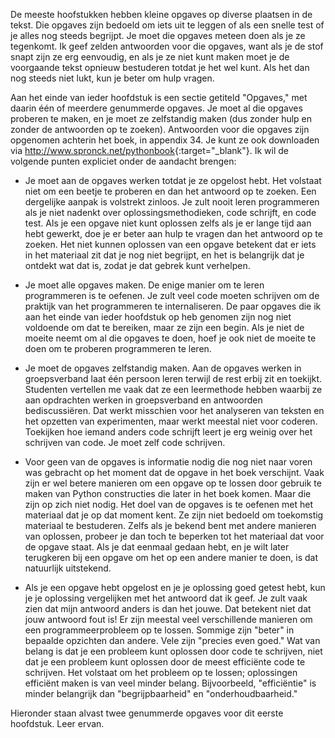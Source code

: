 De meeste hoofstukken hebben kleine opgaves op diverse plaatsen in de
tekst. Die opgaves zijn bedoeld om iets uit te leggen of als een snelle
test of je alles nog steeds begrijpt. Je moet die opgaves meteen doen
als je ze tegenkomt. Ik geef zelden antwoorden voor die opgaves, want
als je de stof snapt zijn ze erg eenvoudig, en als je ze niet kunt maken
moet je de voorgaande tekst opnieuw bestuderen totdat je het wel kunt.
Als het dan nog steeds niet lukt, kun je beter om hulp vragen.

Aan het einde van ieder hoofdstuk is een sectie getiteld "Opgaves," met
daarin één of meerdere genummerde opgaves. Je moet al die opgaves
proberen te maken, en je moet ze zelfstandig maken (dus zonder hulp en
zonder de antwoorden op te zoeken). Antwoorden voor die opgaves zijn
opgenomen achterin het boek, in appendix
34.
Je kunt ze ook downloaden via <http://www.spronck.net/pythonbook>{:target="_blank"}. Ik
wil de volgende punten expliciet onder de aandacht brengen:

-   Je moet aan de opgaves werken totdat je ze opgelost hebt. Het
    volstaat niet om een beetje te proberen en dan het antwoord op te
    zoeken. Een dergelijke aanpak is volstrekt zinloos. Je zult nooit
    leren programmeren als je niet nadenkt over oplossingsmethodieken,
    code schrijft, en code test. Als je een opgave niet kunt oplossen
    zelfs als je er lange tijd aan hebt gewerkt, doe je er beter aan
    hulp te vragen dan het antwoord op te zoeken. Het niet kunnen
    oplossen van een opgave betekent dat er iets in het materiaal zit
    dat je nog niet begrijpt, en het is belangrijk dat je ontdekt wat
    dat is, zodat je dat gebrek kunt verhelpen.

-   Je moet alle opgaves maken. De enige manier om te leren programmeren
    is te oefenen. Je zult veel code moeten schrijven om de praktijk van
    het programmeren te internaliseren. De paar opgaves die ik aan het
    einde van ieder hoofdstuk op heb genomen zijn nog niet voldoende om
    dat te bereiken, maar ze zijn een begin. Als je niet de moeite neemt
    om al die opgaves te doen, hoef je ook niet de moeite te doen om te
    proberen programmeren te leren.

-   Je moet de opgaves zelfstandig maken. Aan de opgaves werken in
    groepsverband laat één persoon leren terwijl de rest erbij zit en
    toekijkt. Studenten vertellen me vaak dat ze een leermethode hebben
    waarbij ze aan opdrachten werken in groepsverband en antwoorden
    bediscussiëren. Dat werkt misschien voor het analyseren van teksten
    en het opzetten van experimenten, maar werkt meestal niet voor
    coderen. Toekijken hoe iemand anders code schrijft leert je erg
    weinig over het schrijven van code. Je moet zelf code schrijven.

-   Voor geen van de opgaves is informatie nodig die nog niet naar voren
    was gebracht op het moment dat de opgave in het boek verschijnt.
    Vaak zijn er wel betere manieren om een opgave op te lossen door
    gebruik te maken van Python constructies die later in het boek
    komen. Maar die zijn op zich niet nodig. Het doel van de opgaves is
    te oefenen met het materiaal dat je op dat moment kent. Ze zijn niet
    bedoeld om toekomstig materiaal te bestuderen. Zelfs als je bekend
    bent met andere manieren van oplossen, probeer je dan toch te
    beperken tot het materiaal dat voor de opgave staat. Als je dat
    eenmaal gedaan hebt, en je wilt later terugkeren bij een opgave om
    het op een andere manier te doen, is dat natuurlijk uitstekend.

-   Als je een opgave hebt opgelost en je je oplossing goed getest hebt,
    kun je je oplossing vergelijken met het antwoord dat ik geef. Je
    zult vaak zien dat mijn antwoord anders is dan het jouwe. Dat
    betekent niet dat jouw antwoord fout is! Er zijn meestal veel
    verschillende manieren om een programmeerprobleem op te lossen.
    Sommige zijn "beter" in bepaalde opzichten dan andere. Vele zijn
    "precies even goed." Wat van belang is dat je een probleem kunt
    oplossen door code te schrijven, niet dat je een probleem kunt
    oplossen door de meest efficiënte code te schrijven. Het volstaat om
    het probleem op te lossen; oplossingen efficiënt maken is van veel
    minder belang. Bijvoorbeeld, "efficiëntie" is minder belangrijk dan
    "begrijpbaarheid" en "onderhoudbaarheid."

Hieronder staan alvast twee genummerde opgaves voor dit eerste
hoofdstuk. Leer ervan.
